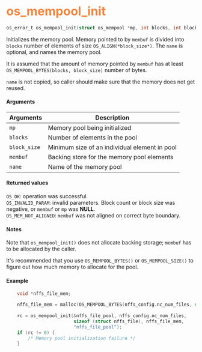 ## <font color="F2853F" style="font-size:24pt"> os_mempool_init</font>

```c
os_error_t os_mempool_init(struct os_mempool *mp, int blocks, int block_size, void *membuf, char *name)
```

Initializes the memory pool. Memory pointed to by `membuf` is divided into `blocks` number of elements of size `OS_ALIGN(*block_size*)`. The `name` is optional, and names the memory pool.

It is assumed that the amount of memory pointed by `membuf` has at least `OS_MEMPOOL_BYTES(blocks, block_size)` number of bytes.

`name` is not copied, so caller should make sure that the memory does not get reused.

#### Arguments

| Arguments | Description |
|-----------|-------------|
| `mp` |  Memory pool being initialized  |
| `blocks` |  Number of elements in the pool  |
| `block_size` | Minimum size of an individual element in pool |
| `membuf` | Backing store for the memory pool elements |
| `name` | Name of the memory pool |

#### Returned values

`OS_OK`: operation was successful.  
`OS_INVALID_PARAM`: invalid parameters. Block count or block size was negative, or `membuf` or `mp` was **NULL**.  
`OS_MEM_NOT_ALIGNED`: `membuf` was not aligned on correct byte boundary.

#### Notes 

Note that `os_mempool_init()` does not allocate backing storage; `membuf` has to be allocated by the caller.

It's recommended that you use `OS_MEMPOOL_BYTES()` or `OS_MEMPOOL_SIZE()` to figure out how much memory to allocate for the pool.

#### Example

<Add text to set up the context for the example here>

```c
    void *nffs_file_mem;
   
    nffs_file_mem = malloc(OS_MEMPOOL_BYTES(nffs_config.nc_num_files, sizeof (struct nffs_file)));
    										  
    rc = os_mempool_init(&nffs_file_pool, nffs_config.nc_num_files,
                         sizeof (struct nffs_file), nffs_file_mem,
                         "nffs_file_pool");
    if (rc != 0) {
        /* Memory pool initialization failure */
    }

```


